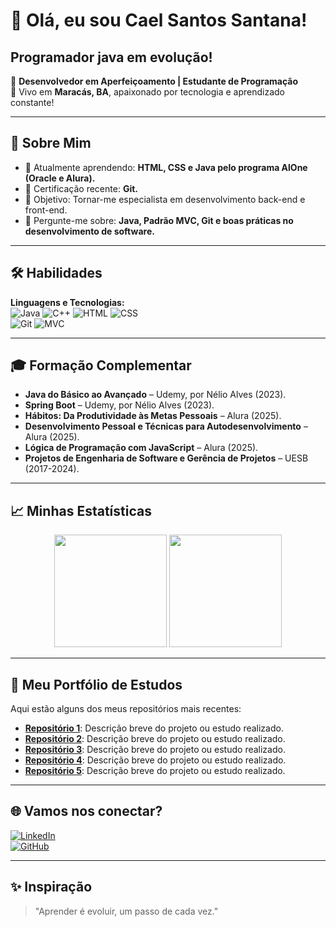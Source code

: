 # 👋 Olá, eu sou Cael Santos Santana!
## Programador java em evolução!

🌟 **Desenvolvedor em Aperfeiçoamento | Estudante de Programação**  
📍 Vivo em **Maracás, BA**, apaixonado por tecnologia e aprendizado constante!

---

## 🚀 Sobre Mim

- 🌱 Atualmente aprendendo: **HTML, CSS e Java pelo programa AlOne (Oracle e Alura).**
- 🏅 Certificação recente: **Git.**
- 🎯 Objetivo: Tornar-me especialista em desenvolvimento back-end e front-end.
- 💬 Pergunte-me sobre: **Java, Padrão MVC, Git e boas práticas no desenvolvimento de software.**

---

## 🛠️ Habilidades

**Linguagens e Tecnologias:**  
![Java](https://img.shields.io/badge/Java-ED8B00?style=for-the-badge&logo=java&logoColor=white)  ![C++](https://img.shields.io/badge/C++-00599C?style=for-the-badge&logo=cplusplus&logoColor=white) 
![HTML](https://img.shields.io/badge/HTML-E34F26?style=for-the-badge&logo=html5&logoColor=white)  ![CSS](https://img.shields.io/badge/CSS-1572B6?style=for-the-badge&logo=css3&logoColor=white)  
![Git](https://img.shields.io/badge/Git-F05032?style=for-the-badge&logo=git&logoColor=white)  ![MVC](https://img.shields.io/badge/MVC-0078D7?style=for-the-badge&logo=microsoft&logoColor=white)

---

## 🎓 Formação Complementar

- **Java do Básico ao Avançado** – Udemy, por Nélio Alves (2023).
- **Spring Boot** – Udemy, por Nélio Alves (2023).
- **Hábitos: Da Produtividade às Metas Pessoais** – Alura (2025).
- **Desenvolvimento Pessoal e Técnicas para Autodesenvolvimento** – Alura (2025).
- **Lógica de Programação com JavaScript** – Alura (2025).
- **Projetos de Engenharia de Software e Gerência de Projetos** – UESB (2017-2024).

---

## 📈 Minhas Estatísticas

<div align="center">  
  <img height="180em" src="https://github-readme-stats.vercel.app/api?username=CaelSS&show_icons=true&theme=radical&count_private=true&hide=issues" />  
  <img height="180em" src="https://github-readme-streak-stats.herokuapp.com/?user=CaelSS&theme=radical" />  
</div>

---

## 📂 Meu Portfólio de Estudos

Aqui estão alguns dos meus repositórios mais recentes:

- [**Repositório 1**](#): Descrição breve do projeto ou estudo realizado.
- [**Repositório 2**](#): Descrição breve do projeto ou estudo realizado.
- [**Repositório 3**](#): Descrição breve do projeto ou estudo realizado.
- [**Repositório 4**](#): Descrição breve do projeto ou estudo realizado.
- [**Repositório 5**](#): Descrição breve do projeto ou estudo realizado.

---

## 🌐 Vamos nos conectar?

[![LinkedIn](https://img.shields.io/badge/LinkedIn-blue?style=for-the-badge&logo=linkedin)](https://www.linkedin.com/in/cael-santos-santana/)  
[![GitHub](https://img.shields.io/badge/GitHub-black?style=for-the-badge&logo=github)](https://github.com/CaelSS)

---

## ✨ Inspiração

>"Aprender é evoluir, um passo de cada vez."
